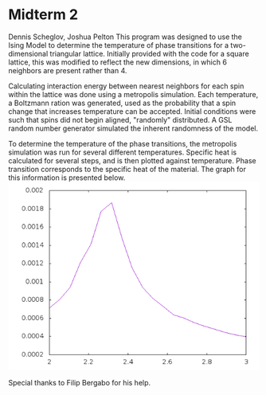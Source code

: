 # Midterm 2

  Dennis Scheglov, Joshua Pelton
  This program was designed to use the Ising Model to determine the temperature of phase transitions for a two-dimensional triangular lattice. Initially provided with the code for a square lattice, this was modified to reflect the new dimensions, in which 6 neighbors are present rather than 4.

Calculating interaction energy between nearest neighbors for each spin within the lattice was done using a metropolis simulation. Each temperature, a Boltzmann ration was generated, used as the probability that a spin change that increases temperature can be accepted. Initial conditions were such that spins did not begin aligned, "randomly" distributed. A GSL random number generator simulated the inherent randomness of the model.

To determine the temperature of the phase transitions, the metropolis simulation was run for several different temperatures. Specific heat is calculated for several steps, and is then plotted against temperature. Phase transition corresponds to the specific heat of the material. The graph for this information is presented below.
![Ising Graph](ising.png)

Special thanks to Filip Bergabo for his help.
